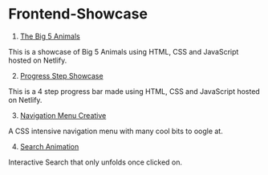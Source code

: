 # Frontend-Showcase


1. <a href='https://big-5-animals.netlify.app/' target="_blank">The Big 5 Animals</a>
  <p>This is a showcase of Big 5 Animals using HTML, CSS and JavaScript hosted on Netlify. </p>


2. <a href='https://progress-steps-js.netlify.app/' target="_blank">Progress Step Showcase </a>
  <p>This is a 4 step progress bar made using HTML, CSS and JavaScript hosted on Netlify. </p>


3. <a href='https://distracted-goldwasser-ce0ec4.netlify.app/' target="_blank">Navigation Menu Creative </a>
  <p> A CSS intensive navigation menu with many cool bits to oogle at. 

  
4. <a href='https://that-search-though.netlify.app/'>Search Animation</a>
  <p> Interactive Search that only unfolds once clicked on. </p>
 

